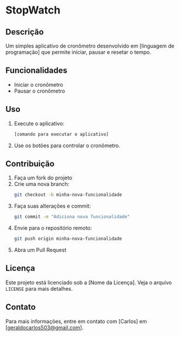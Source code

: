 # StopWatch

## Descrição
Um simples aplicativo de cronômetro desenvolvido em [linguagem de programação] que permite iniciar, pausar e resetar o tempo.

## Funcionalidades
- Iniciar o cronômetro
- Pausar o cronômetro

## Uso
1. Execute o aplicativo:
    ```bash
    [comando para executar o aplicativo]
    ```
2. Use os botões para controlar o cronômetro.

## Contribuição
1. Faça um fork do projeto
2. Crie uma nova branch:
    ```bash
    git checkout -b minha-nova-funcionalidade
    ```
3. Faça suas alterações e commit:
    ```bash
    git commit -m "Adiciona nova funcionalidade"
    ```
4. Envie para o repositório remoto:
    ```bash
    git push origin minha-nova-funcionalidade
    ```
5. Abra um Pull Request

## Licença
Este projeto está licenciado sob a [Nome da Licença]. Veja o arquivo `LICENSE` para mais detalhes.

## Contato
Para mais informações, entre em contato com [Carlos] em [geraldocarlos503@gmail.com].